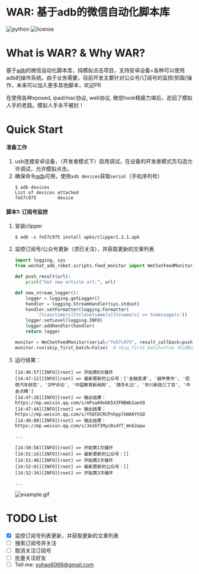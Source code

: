 WAR: 基于adb的微信自动化脚本库
===
![python](https://img.shields.io/badge/python-2.7%20%7C%203.5%20%7C%203.6-blue.svg)
![license](https://img.shields.io/badge/license-MIT%20License-lightgrey.svg)

# What is WAR? & Why WAR?
基于[adb](https://developer.android.com/studio/command-line/adb)的微信自动化脚本库，纯模拟点击项目，支持安卓设备+各种可以使用adb的操作系统。由于业务需要，目前开发主要针对公众号/订阅号的监控/抓取/操作，未来可以加入更多其他脚本，欢迎PR

在使用各种xposed, ipad/mac协议, web协议, 微信hook精疲力竭后，走回了模拟人手的老路。模拟人手永不被封！

# Quick Start
#### 准备工作
1. usb连接安卓设备，（开发者模式下）启用调试，在设备的开发者模式页勾选允许调试，允许模拟点击。
2. 确保命令[adb](https://developer.android.com/studio/command-line/adb)可用，使用`adb devices`获取`serial`（手机序列号）
    ```shell
    $ adb devices
    List of devices attached
    fe57c975        device
    ```

#### 脚本1: 订阅号监控
1. 安装clipper
    ```
    $ adb -s fe57c975 install apks/clipper1.2.1.apk
    ```
2. 监控订阅号/公众号更新（须已关注），并获取更新的文章列表
    ```python
    import logging, sys
    from wechat_adb_robot.scripts.feed_monitor import WeChatFeedMonitor

    def push_result(url):
        print("Got new article url:", url)

    def new_stream_logger():
        logger = logging.getLogger()
        handler = logging.StreamHandler(sys.stdout)
        handler.setFormatter(logging.Formatter(
            '[%(asctime)s][%(levelname)s][%(name)s] => %(message)s'))
        logger.setLevel(logging.INFO)
        logger.addHandler(handler)
        return logger

    monitor = WeChatFeedMonitor(serial="fe57c975", result_callback=push_result, logger=new_stream_logger())
    monitor.run(skip_first_batch=False)  # skip_first_batch=True 可以跳过首次循环的更新识别
    ```
3. 运行结果：
    ```
    [14:46:57][INFO][root] => 开始第0次循环
    [14:47:12][INFO][root] => 最新更新的公众号：['金融宽课', '越甲策市', '招商汽车研究', 'IPP评论', '中国教育新闻网', '随手札记', '市川新田三丁目', '中金点睛']
    [14:47:28][INFO][root] => 输出结果：https://mp.weixin.qq.com/s/mPxaA9oGK5X3FNBWb2aeVQ
    [14:47:44][INFO][root] => 输出结果：https://mp.weixin.qq.com/s/YhQtDCRCPnhpplkWA6YtGQ
    [14:48:00][INFO][root] => 输出结果：https://mp.weixin.qq.com/s/Jm16fIMycBs4YT_Wn62apw
    
    ...

    [14:50:58][INFO][root] => 开始第1次循环
    [14:51:14][INFO][root] => 最新更新的公众号：[]
    [14:51:46][INFO][root] => 开始第2次循环
    [14:52:01][INFO][root] => 最新更新的公众号：[]
    [14:52:34][INFO][root] => 开始第3次循环
    
    ...
    ```
    ![example.gif](https://github.com/tommyyz/wechat_adb_robot/raw/master/example.gif)

# TODO List
- [x] 监控订阅号列表更新，并获取更新的文章列表
- [ ] 搜索订阅号并关注
- [ ] 取消关注订阅号
- [ ] 批量关注好友
- [ ] Tell me: yuhao6066@gmail.com
